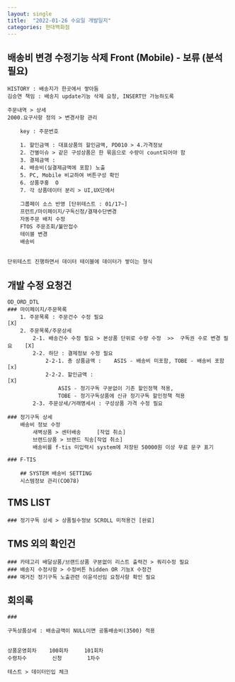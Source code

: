 ```yaml
---
layout: single
title:  "2022-01-26 수요일 개발일지"
categories: 현대백화점
---
```


## 배송비 변경 수정기능 삭제 Front (Mobile) - 보류 (분석필요)

    HISTORY : 배송지가 한곳에서 쌓아둠 
    김승연 책임 : 배송지 update기능 삭제 요청, INSERT만 가능하도록

    주문내역 > 상세 
    2000.요구사항 정의 > 변경사항 관리

        key : 주문번호

        1. 할인금액 : 대표상품의 할인금액, PD010 > 4.가격정보 
        2. 건별이슈 > 같은 구성상품은 한 묶음으로 수량이 count되어야 함
        3. 결제금액 : 
        4. 배송비(실결제금액에 포함) 노출
        5. PC, Mobile 비교하여 버튼구성 확인
        6. 상품쿠홍  O
        7. 각 상품데이터 분리 > UI,UX단에서

        그룹페이 소스 반영 [단위테스트 : 01/17~]
        프런트/마이페이지/구독신청/결재수단변경
        자동주문 배치 수정
        FTOS 주문조회/불만접수
        테이블 변경
        배송비


    단위테스트 진행하면서 데이터 테이블에 데이터가 쌓이는 형식

## 개발 수정 요청건

    OD_ORD_DTL
    ### 마이페이지/주문목록
        1. 주문목록 : 주문건수 수정 필요                                                 [X]
        2. 주문목록/주문상세
            2-1. 배송건수 수정 필요 > 본상품 단위로 수량 수정  >>  구독권 수로 변경 필요    [X]
            2-2. 하단 : 결제정보 수정 필요                          
                2-2-1. 총 상품금액 :    ASIS - 배송비 미포함, TOBE - 배송비 포함          [x]
                2-2-2. 할인금액 :                                                       [X]
                    ASIS - 정기구독 구분없이 기존 할인정책 적용, 
                    TOBE - 정기구독상품에 신규 정기구독 할인정책 적용
            2-3. 주문상세/거래명세서 : 구성상품 가격 수정 필요

    ### 정기구독 상세
        배송비 정보 수정
            새벽상품 > 센터배송     [작업 취소]
            브랜드상품 > 브랜드 직송[작업 취소]
            배송비를 f-tis 미입력시 system에 저장된 50000원 이상 무료 문구 표기

    ### F-TIS

        ## SYSTEM 배송비 SETTING
        시스템정보 관리(CO078)

## TMS LIST
 
    ### 정기구독 상세 > 상품필수정보 SCROLL 미적용건 [완료]


## TMS 외의 확인건

    ### 카테고리 배달상품/브랜드상품 구분없이 리스트 출력건 > 쿼리수정 필요
    ### 배송지 수정사항 > 수정버튼 hidden OR 기능X 수정건
    ### 매거진 정기구독 노출관련 이윤석선임 요청사항 확인 필요








## 회의록

    ### 

    구독상품상세 : 배송금액이 NULL이면 공통배송비(3500) 적용


    상품운영회차    100회차     101회차
    수령차수        신청        1차수

    테스트 > 데이터인입 체크
